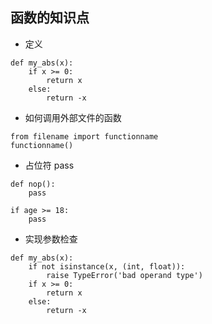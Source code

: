 ## 函数的知识点

* 定义
```
def my_abs(x):
    if x >= 0:
        return x
    else:
        return -x
```

* 如何调用外部文件的函数
```
from filename import functionname
functionname()
```

* 占位符 pass
```
def nop():
    pass
```
```
if age >= 18:
    pass
```

* 实现参数检查
```
def my_abs(x):
    if not isinstance(x, (int, float)):
        raise TypeError('bad operand type')
    if x >= 0:
        return x
    else:
        return -x
```

